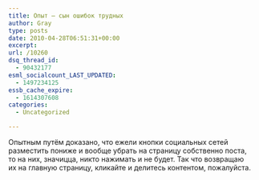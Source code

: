 ```yaml
---
title: Опыт — сын ошибок трудных
author: Gray
type: posts
date: 2010-04-28T06:51:31+00:00
excerpt:
url: /10260
dsq_thread_id:
  - 90432177
esml_socialcount_LAST_UPDATED:
  - 1497234125
essb_cache_expire:
  - 1614307608
categories:
  - Uncategorized

---
```








Опытным путём доказано, что ежели кнопки социальных сетей разместить пониже и&nbsp;вообще убрать на&nbsp;страницу собственно поста, то&nbsp;на&nbsp;них, значицца, никто нажимать и&nbsp;не&nbsp;будет. Так что возвращаю их&nbsp;на&nbsp;главную страницу, кликайте и&nbsp;делитесь контентом, пожалуйста.